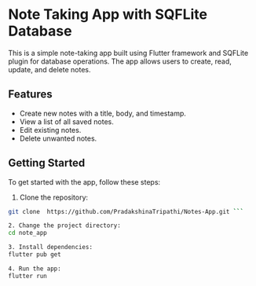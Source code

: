 # Note Taking App with SQFLite Database

This is a simple note-taking app built using Flutter framework and SQFLite plugin for database operations. The app allows users to create, read, update, and delete notes.

## Features

- Create new notes with a title, body, and timestamp.
- View a list of all saved notes.
- Edit existing notes.
- Delete unwanted notes.

<!-- ## Screenshots

![Home Screen](screenshots/home_screen.png)
![Add Note Screen](screenshots/add_note_screen.png)
![Edit Note Screen](screenshots/edit_note_screen.png)
 -->
## Getting Started

To get started with the app, follow these steps:

1. Clone the repository:

```bash
git clone  https://github.com/PradakshinaTripathi/Notes-App.git ```

2. Change the project directory:
cd note_app

3. Install dependencies:
flutter pub get

4. Run the app:
flutter run
